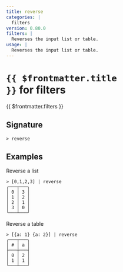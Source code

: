 ```yaml
---
title: reverse
categories: |
  filters
version: 0.80.0
filters: |
  Reverses the input list or table.
usage: |
  Reverses the input list or table.
---
```


# <code>{{ $frontmatter.title }}</code> for filters

<div class='command-title'>{{ $frontmatter.filters }}</div>

## Signature

```> reverse ```

## Examples

Reverse a list
```shell
> [0,1,2,3] | reverse
╭───┬───╮
│ 0 │ 3 │
│ 1 │ 2 │
│ 2 │ 1 │
│ 3 │ 0 │
╰───┴───╯

```

Reverse a table
```shell
> [{a: 1} {a: 2}] | reverse
╭───┬───╮
│ # │ a │
├───┼───┤
│ 0 │ 2 │
│ 1 │ 1 │
╰───┴───╯

```
